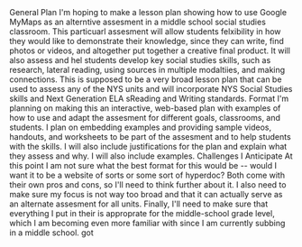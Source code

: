 <head> General Plan </head>
<body>
I'm hoping to make a lesson plan showing how to use Google MyMaps as an alterntive assesment in a middle school social studies classroom. This particuarl assesment will allow students felxibility in how they would like to demonstrate their knowledge, since they can write, find photos or videos, and altogether put together a creative final product. It will also assess and hel students develop key social studies skills, such as research, lateral reading, using sources in multiple modaltiies, and making connections. This is supposed to be a very broad lesson plan that can be used to assess any of the NYS units and will incorporate NYS Social Studies skills and Next Generation ELA sReading and Writing standards. 
</body>
<head> Format </head>
<body>
I'm planning on making this an interactive, web-based plan with examples of how to use and adapt the assesment for different goals, classrooms, and students. I plan on embedding examples and providing sample videos, handouts, and worksheets to be part of the assesment and to help students with the skills. I will also include justifications for the plan and explain what they assess and why. I will also include examples. 
</body>
<head> Challenges I Anticipate </head>
<body>
At this point I am not sure what the best format for this would be -- would I want it to be a website of sorts or some sort of hyperdoc? Both come with their own pros and cons, so I'll need to think further about it. I also need to make sure my focus is not way too broad and that it can actually serve as an alternate assesment for all units. Finally, I'll need to make sure that everything I put in their is approprate for the middle-school grade level, which I am becoming even more familiar with since I am currently subbing in a middle school. 
</body>got 